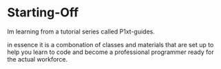 # Starting-Off
Im learning from a tutorial series called P1xt-guides.
 
in essence it is a combonation of classes and materials that are set up to help you learn to code and become a professional programmer ready for the actual workforce.
